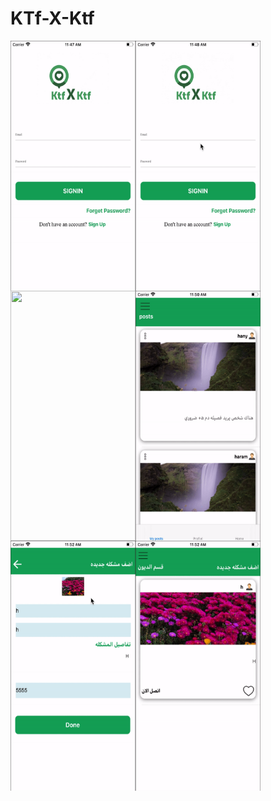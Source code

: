 # KTf-X-Ktf
  <img align="left" width="200" height="400" img src="11.gif">
  <img align="left" width="200" height="400" img src="22.gif">
  <img align="left" width="200" height="400" img src="33.gif">
  <img align="left" width="200" height="400" img src="44.gif">
  <img align="left" width="200" height="400" img src="55.gif">
  <img align="left" width="200" height="400" img src="66.gif">
